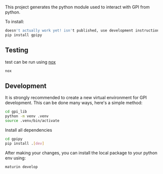 This project generates the python module used to interact with GPI from python.

To install:
```bash
doesn't actually work yet! isn't published, use development instructions below
pip install gpipy
```


## Testing
test can be run using [nox](https://nox.thea.codes/en/stable/)
```bash
nox
```

## Development
It is strongly recommended to create a new virtual environment for GPI development.
This can be done many ways, here's a simple method:
```bash
cd gpi_lib
python -m venv .venv
source .venv/bin/activate
```


Install all dependencies
```bash
cd gpipy
pip install .[dev]
```


After making your changes, you can install the local package to your python env using:
```bash
maturin develop
```
